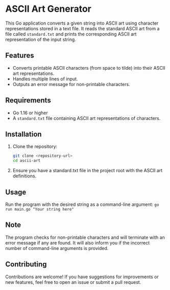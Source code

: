 # ASCII Art Generator

This Go application converts a given string into ASCII art using character representations stored in a text file. It reads the standard ASCII art from a file called `standard.txt` and prints the corresponding ASCII art representation of the input string.

## Features

- Converts printable ASCII characters (from space to tilde) into their ASCII art           representations.
- Handles multiple lines of input.
- Outputs an error message for non-printable characters.

## Requirements

- Go 1.16 or higher
- A `standard.txt` file containing ASCII art representations of characters.

## Installation

1. Clone the repository:

   ```bash
   git clone <repository-url>
   cd ascii-art

2. Ensure you have a standard.txt file in the project root with the ASCII art definitions.

## Usage

Run the program with the desired string as a command-line argument:
`go run main.go "Your string here"`

## Note

The program checks for non-printable characters and will terminate with an error message if any are found.
It will also inform you if the incorrect number of command-line arguments is provided.

## Contributing

Contributions are welcome! If you have suggestions for improvements or new features, feel free to open an issue or submit a pull request.
